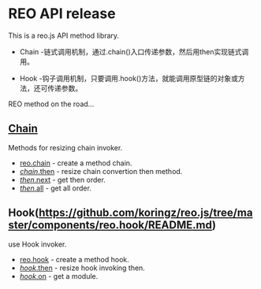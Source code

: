 # REO API release

This is a reo.js API method library.

- Chain -链式调用机制，通过.chain()入口传递参数，然后用then实现链式调用。

- Hook -钩子调用机制，只要调用.hook()方法，就能调用原型链的对象或方法，还可传递参数。

REO method on the road...


## [Chain](https://github.com/koringz/reo.js/tree/master/components/reo.chain/README.md)
Methods for resizing chain invoker.
- [reo.chain](https://github.com/koringz/reo.js/tree/master/components/reo.chain/README.md#chain) - create a method chain.
- [*chain*.then](https://github.com/koringz/reo.js/tree/master/components/reo.chain/README.md#chain_then) - resize chain convertion then method.
- [*then*.next](https://github.com/koringz/reo.js/tree/master/components/reo.chain/README.md#then_next) - get then order.
- [*then*.all](https://github.com/koringz/reo.js/tree/master/components/reo.chain/README.md#then_all) - get all order.

## Hook(https://github.com/koringz/reo.js/tree/master/components/reo.hook/README.md)
use Hook invoker.
- [reo.hook](https://github.com/koringz/reo.js/tree/master/components/reo.hook/README.md#hook)  - create a method hook.
- [*hook*.then](https://github.com/koringz/reo.js/tree/master/components/reo.hook/README.md#hook_then)  - resize hook invoking then.
- [*hook*.on](https://github.com/koringz/reo.js/tree/master/components/reo.hook/README.md#hook_on)  - get a module.



